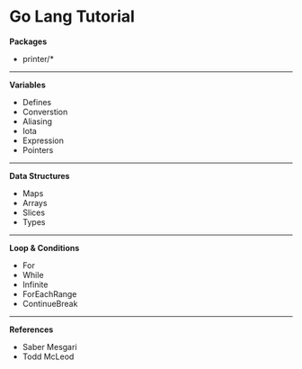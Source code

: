 <h1>Go Lang Tutorial</h1>

<b>Packages</b>
<ul>
    <li>printer/*</li>
</ul>
<hr>
<b>Variables</b>
<ul>
    <li>Defines</li>
    <li>Converstion</li>
    <li>Aliasing</li>
    <li>Iota</li>
    <li>Expression</li>
    <li>Pointers</li>
</ul>
<hr>
<b>Data Structures</b>
<ul>
    <li>Maps</li>
    <li>Arrays</li>
    <li>Slices</li>
    <li>Types</li>
</ul>
<hr>
<b>Loop & Conditions</b>
<ul>
    <li>For</li>
    <li>While</li>
    <li>Infinite</li>
    <li>ForEachRange</li>
    <li>ContinueBreak</li>
</ul>

<hr>
<b>References</b>
<ul>
    <li>Saber Mesgari</li>
    <li>Todd McLeod</li>
</ul>